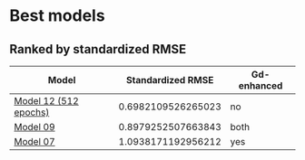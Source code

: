 # Best models
## Ranked by standardized RMSE
| Model                                   | Standardized RMSE  | Gd-enhanced |
| --------------------------------------- | ------------------ | ------------ |
| [Model 12 (512 epochs)](./models/model12/512_epochs/model12_512.md) | 0.6982109526265023 | no           |
| [Model 09](./models/model09/model09.md) | 0.8979252507663843 | both         |
| [Model 07](./models/model07/model07.md) | 1.0938171192956212 | yes          |
